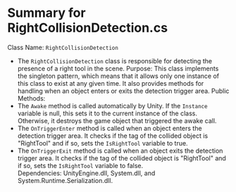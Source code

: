 # Summary for RightCollisionDetection.cs

Class Name: `RightCollisionDetection`
- The `RightCollisionDetection` class is responsible for detecting the presence of a right tool in the scene.
Purpose: This class implements the singleton pattern, which means that it allows only one instance of this class to exist at any given time. It also provides methods for handling when an object enters or exits the detection trigger area.
Public Methods: 
- The `Awake` method is called automatically by Unity. If the `Instance` variable is null, this sets it to the current instance of the class. Otherwise, it destroys the game object that triggered the awake call.
- The `OnTriggerEnter` method is called when an object enters the detection trigger area. It checks if the tag of the collided object is "RightTool" and if so, sets the `IsRightTool` variable to true.
- The `OnTriggerExit` method is called when an object exits the detection trigger area. It checks if the tag of the collided object is "RightTool" and if so, sets the `IsRightTool` variable to false.  
Dependencies: UnityEngine.dll, System.dll, and System.Runtime.Serialization.dll.